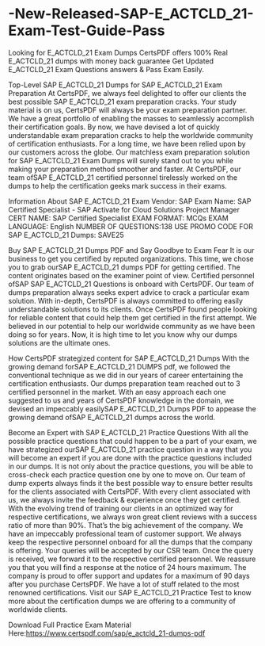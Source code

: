 # -New-Released-SAP-E_ACTCLD_21-Exam-Test-Guide-Pass

Looking for E_ACTCLD_21 Exam Dumps CertsPDF offers 100% Real E_ACTCLD_21 dumps with money back guarantee Get Updated E_ACTCLD_21 Exam Questions answers &amp; Pass Exam Easily.

Top-Level SAP E_ACTCLD_21 Dumps for SAP E_ACTCLD_21 Exam Preparation
At CertsPDF, we always feel delighted to offer our clients the best possible SAP E_ACTCLD_21 exam preparation cracks. Your study material is on us, CertsPDF will always be your exam preparation partner. We have a great portfolio of enabling the masses to seamlessly accomplish their certification goals. By now, we have devised a lot of quickly understandable exam preparation cracks to help the worldwide community of certification enthusiasts. For a long time, we have been relied upon by our customers across the globe. Our matchless exam preparation solution for SAP E_ACTCLD_21 Exam Dumps will surely stand out to you while making your preparation method smoother and faster. At CertsPDF, our team ofSAP E_ACTCLD_21 certified personnel tirelessly worked on the dumps to help the certification geeks mark success in their exams.

Information About SAP E_ACTCLD_21 Exam
Vendor: SAP
Exam Name: SAP Certified Specialist - SAP Activate for Cloud Solutions Project Manager
CERT NAME: SAP Certified Specialist
EXAM FORMAT: MCQs
EXAM LANGUAGE: English
NUMBER OF QUESTIONS:138
USE PROMO CODE FOR SAP E_ACTCLD_21 Dumps: SAVE25

Buy SAP E_ACTCLD_21 Dumps PDF and Say Goodbye to Exam Fear
It is our business to get you certified by reputed organizations. This time, we chose you to grab ourSAP E_ACTCLD_21 dumps PDF for getting certified. The content originates based on the examiner point of view. Certified personnel ofSAP SAP E_ACTCLD_21 Questions is onboard with CertsPDF. Our team of dumps preparation always seeks expert advice to crack a particular exam solution. With in-depth, CertsPDF is always committed to offering easily understandable solutions to its clients. Once CertsPDF found people looking for reliable content that could help them get certified in the first attempt. We believed in our potential to help our worldwide community as we have been doing so for years. Now, it is high time to let you know why our dumps solutions are the ultimate ones.

How CertsPDF strategized content for SAP E_ACTCLD_21 Dumps
With the growing demand forSAP E_ACTCLD_21 DUMPS pdf, we followed the conventional technique as we did in our years of career entertaining the certification enthusiasts. Our dumps preparation team reached out to 3 certified personnel in the market. With an easy approach each one suggested to us and years of CertsPDF knowledge in the domain, we devised an impeccably easilySAP E_ACTCLD_21 Dumps PDF to appease the growing demand ofSAP E_ACTCLD_21 dumps across the world.

Become an Expert with SAP E_ACTCLD_21 Practice Questions
With all the possible practice questions that could happen to be a part of your exam, we have strategized ourSAP E_ACTCLD_21 practice question in a way that you will become an expert if you are done with the practice questions included in our dumps. It is not only about the practice questions, you will be able to cross-check each practice question one by one to move on. Our team of dump experts always finds it the best possible way to ensure better results for the clients associated with CertsPDF. With every client associated with us, we always invite the feedback & experience once they get certified. With the evolving trend of training our clients in an optimized way for respective certifications, we always won great client reviews with a success ratio of more than 90%. That’s the big achievement of the company. We have an impeccably professional team of customer support. We always keep the respective personnel onboard for all the dumps that the company is offering. Your queries will be accepted by our CSR team. Once the query is received, we forward it to the respective certified personnel. We reassure you that you will find a response at the notice of 24 hours maximum. The company is proud to offer support and updates for a maximum of 90 days after you purchase CertsPDF. We have a lot of stuff related to the most renowned certifications. Visit our SAP E_ACTCLD_21 Practice Test to know more about the certification dumps we are offering to a community of worldwide clients.

Download Full Practice Exam Material Here:https://www.certspdf.com/sap/e_actcld_21-dumps-pdf
